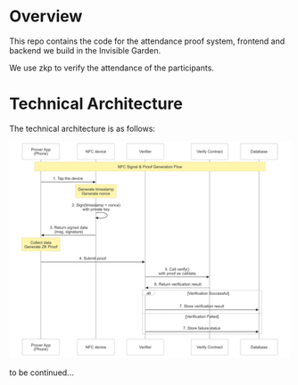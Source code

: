 # Overview

This repo contains the code for the attendance proof system, frontend and backend we build in the Invisible Garden.

We use zkp to verify the attendance of the participants.

# Technical Architecture
The technical architecture is as follows:

![technical architecture](./docs/technical_architecture.png)

to be continued...